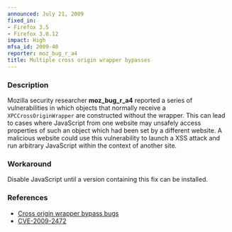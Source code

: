 ```yaml
---
announced: July 21, 2009
fixed_in:
- Firefox 3.5
- Firefox 3.0.12
impact: High
mfsa_id: 2009-40
reporter: moz_bug_r_a4
title: Multiple cross origin wrapper bypasses
---
```


<h3>Description</h3>

<p>Mozilla security researcher <strong>moz_bug_r_a4</strong> reported
a series of vulnerabilities in which objects that normally receive
a <code>XPCCrossOriginWrapper</code> are constructed without the
wrapper.  This can lead to cases where JavaScript from one website may
unsafely access properties of such an object which had been set by a
different website.  A malicious website could use this vulnerability
to launch a XSS attack and run arbitrary JavaScript within the context
of another site.</p>

<h3>Workaround</h3>

<p>Disable JavaScript until a version containing this fix can be
installed.</p>

<h3>References</h3>

<ul>
  <li><a href="https://bugzilla.mozilla.org/buglist.cgi?bug_id=481434,479288,497102">Cross origin wrapper bypass bugs</a></li>
  <li><a class="ex-ref" href="http://cve.mitre.org/cgi-bin/cvename.cgi?name=CVE-2009-2472">CVE-2009-2472</a></li>
</ul>



